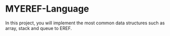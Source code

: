 # MYEREF-Language
In this project, you will implement the most common data structures such as array, stack and queue to EREF.

